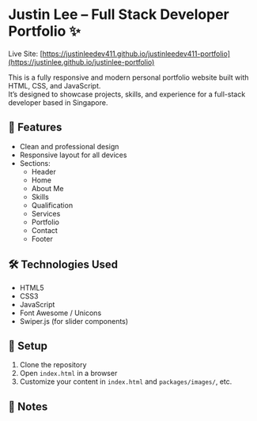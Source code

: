 
# Justin Lee – Full Stack Developer Portfolio ✨

Live Site: [https://justinleedev411.github.io/justinleedev411-portfolio](https://justinlee.github.io/justinlee-portfolio)

This is a fully responsive and modern personal portfolio website built with HTML, CSS, and JavaScript.  
It’s designed to showcase projects, skills, and experience for a full-stack developer based in Singapore.

## 🚀 Features

- Clean and professional design
- Responsive layout for all devices
- Sections:
  - Header
  - Home
  - About Me
  - Skills
  - Qualification
  - Services
  - Portfolio
  - Contact
  - Footer

## 🛠 Technologies Used

- HTML5
- CSS3
- JavaScript
- Font Awesome / Unicons
- Swiper.js (for slider components)

## 📁 Setup

1. Clone the repository
2. Open `index.html` in a browser
3. Customize your content in `index.html` and `packages/images/`, etc.

## 📌 Notes
